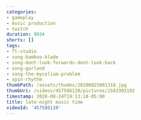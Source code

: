 ```yaml
---
categories:
- gameplay
- music production
- twitch
duration: 9934
shorts: []
tags:
- fl-studio
- song-bamboo-blade
- song-dont-look-forwards-dont-look-back
- song-garland
- song-the-mycelium-problem
- spin-rhythm
thumbPath: /assets/thumbs/20200825001318.jpg
thumbUri: /videos/457586120/pictures/1583303192
timestamp: 2020-08-24T19:13:18-05:00
title: late-night music time
videoId: '457586120'
---
```

